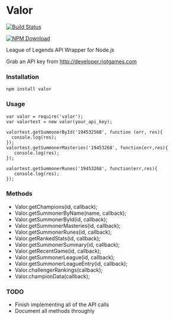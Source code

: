 Valor
=====
[![Build Status](https://travis-ci.org/ashishdatta/Valor.svg?branch=master)](https://travis-ci.org/ashishdatta/Valor)

[![NPM Download](https://nodei.co/npm/valor.png?downloads=true)](https://www.npmjs.org/package/valor)

League of Legends API Wrapper for Node.js

Grab an API key from http://developer.riotgames.com
### Installation
```
npm install valor
```
### Usage
```
var valor = require('valor');
var valortest = new valor(your_api_key);

valortest.getSummonerById('194532568', function (err, res){
  console.log(res);
});
valortest.getSummonerMasteries('19453268', function(err,res){
   console.log(res);
});

valortest.getSummonerRunes('19453268', function(err,res){
   console.log(res);
});

```


### Methods
- Valor.getChampions(id, callback);
- Valor.getSummonerByName(name, callback);
- Valor.getSummonerById(id, callback);
- Valor.getSummonerMasteries(id, callback);
- Valor.getSummonerRunes(id, callback);
- Valor.getRankedStats(id, callback);
- Valor.getSummonerSummary(id, callback);
- Valor.getRecentGame(id, callback);
- Valor.getSummonerLeague(id, callback);
- Valor.getSummonerLeagueEntry(id, callback);
- Valor.challengerRankings(callback);
- Valor.championData(callback);

### TODO
- Finish implementing all of the API calls
- Document all methods throughly
